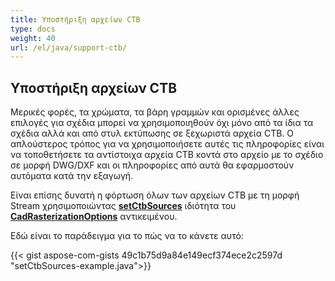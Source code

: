 ```yaml
---
title: Υποστήριξη αρχείων CTB
type: docs
weight: 40
url: /el/java/support-ctb/
---
```


## **Υποστήριξη αρχείων CTB**

Μερικές φορές, τα χρώματα, τα βάρη γραμμών και ορισμένες άλλες επιλογές για σχέδια μπορεί να χρησιμοποιηθούν όχι μόνο από τα ίδια τα σχέδια αλλά και από στυλ εκτύπωσης σε ξεχωριστά αρχεία CTB.
Ο απλούστερος τρόπος για να χρησιμοποιήσετε αυτές τις πληροφορίες είναι να τοποθετήσετε τα αντίστοιχα αρχεία CTB κοντά στο αρχείο με το σχέδιο σε μορφή DWG/DXF και οι πληροφορίες από αυτά θα εφαρμοστούν
αυτόματα κατά την εξαγωγή.

Είναι επίσης δυνατή η φόρτωση όλων των αρχείων CTB με τη μορφή Stream χρησιμοποιώντας 
[**setCtbSources**](https://reference.aspose.com/cad/java/com.aspose.cad.imageoptions/CadRasterizationOptions#setCtbSources-java.util.Map-) ιδιότητα του 
[**CadRasterizationOptions**](https://reference.aspose.com/cad/java/com.aspose.cad.imageoptions/CadRasterizationOptions) αντικειμένου.

Εδώ είναι το παράδειγμα για το πώς να το κάνετε αυτό:
 
{{< gist aspose-com-gists 49c1b75d9a84e149ecf374ece2c2597d "setCtbSources-example.java">}}
